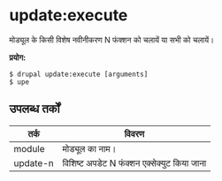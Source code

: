 # update:execute
मोड्यूल के किसी विशेष नवीनीकरण N फंक्शन को चलायें या सभी को चलायें।

**प्रयोग:**
```
$ drupal update:execute [arguments] 
$ upe  
```

## उपलब्ध तर्कों
तर्क | विवरण
---------|-------------
module | मोड्यूल का नाम।
update-n | विशिष्ट अपडेट N फंक्शन एक्सेक्युट किया जाना

